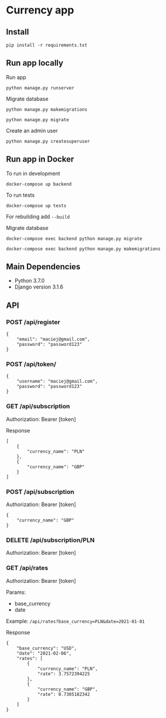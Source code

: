 # Currency app

## Install
```pip install -r requirements.txt```

## Run app locally
Run app
 
 ```python manage.py runserver```

Migrate database

```python manage.py makemigrations```

```python manage.py migrate```

Create an admin user
 
 ```python manage.py createsuperuser```

## Run app in Docker
To run in development 

```docker-compose up backend```

To run tests

```docker-compose up tests```

For rebuilding add ```--build```

Migrate database

```docker-compose exec backend python manage.py migrate```

```docker-compose exec backend python manage.py makemigrations```

## Main Dependencies
- Python 3.7.0
- Django version 3.1.6
 
## API

### POST /api/register
```
{
	"email": "maciej@gmail.com",
	"password": "password123"
}
```

### POST /api/token/
```
{
	"username": "maciej@gmail.com",
	"password": "password123"
}
```


### GET /api/subscription
Authorization: Bearer [token]

Response
```
[
    {
        "currency_name": "PLN"
    },
    {
        "currency_name": "GBP"
    }
]
```

### POST /api/subscription
Authorization: Bearer [token]

```
{
	"currency_name": "GBP"
}
```


### DELETE /api/subscription/PLN
Authorization: Bearer [token]

### GET /api/rates
Authorization: Bearer [token]

Params:
- base_currency
- date

Example: ```/api/rates?base_currency=PLN&date=2021-01-01```

Response
```
{
    "base_currency": "USD",
    "date": "2021-02-06",
    "rates": [
        {
            "currency_name": "PLN",
            "rate": 3.7572394225
        },
        {
            "currency_name": "GBP",
            "rate": 0.7305182342
        }
    ]
}
```